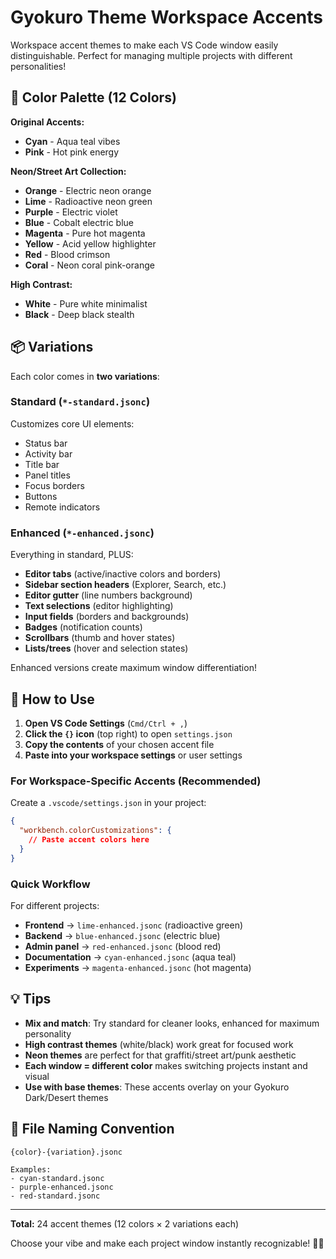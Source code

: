 # Gyokuro Theme Workspace Accents

Workspace accent themes to make each VS Code window easily distinguishable. Perfect for managing multiple projects with different personalities!

## 🎨 Color Palette (12 Colors)

**Original Accents:**
- **Cyan** - Aqua teal vibes
- **Pink** - Hot pink energy

**Neon/Street Art Collection:**
- **Orange** - Electric neon orange
- **Lime** - Radioactive neon green
- **Purple** - Electric violet
- **Blue** - Cobalt electric blue
- **Magenta** - Pure hot magenta
- **Yellow** - Acid yellow highlighter
- **Red** - Blood crimson
- **Coral** - Neon coral pink-orange

**High Contrast:**
- **White** - Pure white minimalist
- **Black** - Deep black stealth

## 📦 Variations

Each color comes in **two variations**:

### Standard (`*-standard.jsonc`)
Customizes core UI elements:
- Status bar
- Activity bar
- Title bar
- Panel titles
- Focus borders
- Buttons
- Remote indicators

### Enhanced (`*-enhanced.jsonc`)
Everything in standard, PLUS:
- **Editor tabs** (active/inactive colors and borders)
- **Sidebar section headers** (Explorer, Search, etc.)
- **Editor gutter** (line numbers background)
- **Text selections** (editor highlighting)
- **Input fields** (borders and backgrounds)
- **Badges** (notification counts)
- **Scrollbars** (thumb and hover states)
- **Lists/trees** (hover and selection states)

Enhanced versions create maximum window differentiation!

## 🚀 How to Use

1. **Open VS Code Settings** (`Cmd/Ctrl + ,`)
2. **Click the `{}` icon** (top right) to open `settings.json`
3. **Copy the contents** of your chosen accent file
4. **Paste into your workspace settings** or user settings

### For Workspace-Specific Accents (Recommended)
Create a `.vscode/settings.json` in your project:
```json
{
  "workbench.colorCustomizations": {
    // Paste accent colors here
  }
}
```

### Quick Workflow
For different projects:
- **Frontend** → `lime-enhanced.jsonc` (radioactive green)
- **Backend** → `blue-enhanced.jsonc` (electric blue)
- **Admin panel** → `red-enhanced.jsonc` (blood red)
- **Documentation** → `cyan-enhanced.jsonc` (aqua teal)
- **Experiments** → `magenta-enhanced.jsonc` (hot magenta)

## 💡 Tips

- **Mix and match**: Try standard for cleaner looks, enhanced for maximum personality
- **High contrast themes** (white/black) work great for focused work
- **Neon themes** are perfect for that graffiti/street art/punk aesthetic
- **Each window = different color** makes switching projects instant and visual
- **Use with base themes**: These accents overlay on your Gyokuro Dark/Desert themes

## 🎯 File Naming Convention

```
{color}-{variation}.jsonc

Examples:
- cyan-standard.jsonc
- purple-enhanced.jsonc
- red-standard.jsonc
```

---

**Total:** 24 accent themes (12 colors × 2 variations each)

Choose your vibe and make each project window instantly recognizable! 🎨✨

